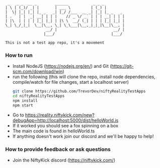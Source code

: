 

```
 _   _ _  __ _        ______           _ _ _         
| \ | (_)/ _| |       | ___ \         | (_) |        
|  \| |_| |_| |_ _   _| |_/ /___  __ _| |_| |_ _   _ 
| . ` | |  _| __| | | |    // _ \/ _` | | | __| | | |
| |\  | | | | |_| |_| | |\ \  __/ (_| | | | |_| |_| |
\_| \_/_|_|  \__|\__, \_| \_\___|\__,_|_|_|\__|\__, |
                  __/ |                         __/ |
                 |___/                         |___/ 

This is not a test app repo, it's a movement
```

### How to run
 - Install NodeJS (https://nodejs.org/en/) and Git (https://git-scm.com/download/win)
 - run the following (this will clone the repo, install node dependencies, compile/watch for file changes, start a localhost server)
     ```sh
    git clone https://github.com/TrevorDev/niftyRealityTestApps
    cd niftyRealityTestApps
    npm install
    npm start
    ```
 - Go to https://reality.niftykick.com/new?debugApp=http://localhost:5000/dist/helloWorld.js
 - If it worked you should see a fox spinning on a box
 - The main code is found in helloWorld.ts
 - If anything doesn't work join our discord and we'll be happy to help!

### How to provide feedback or ask questions
 - Join the NiftyKick discord (https://niftykick.com/)